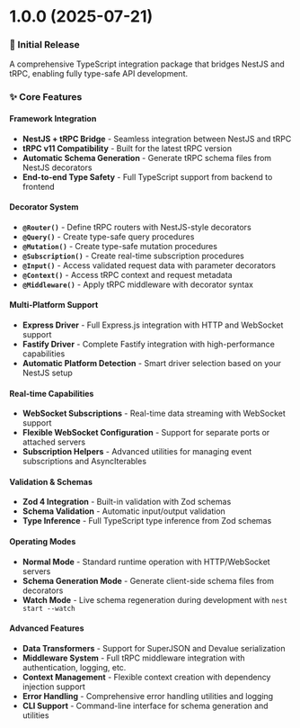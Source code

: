 # 1.0.0 (2025-07-21)

### 🎉 Initial Release

A comprehensive TypeScript integration package that bridges NestJS and tRPC, enabling fully type-safe API development.

### ✨ Core Features

#### **Framework Integration**
- **NestJS + tRPC Bridge** - Seamless integration between NestJS and tRPC
- **tRPC v11 Compatibility** - Built for the latest tRPC version
- **Automatic Schema Generation** - Generate tRPC schema files from NestJS decorators
- **End-to-end Type Safety** - Full TypeScript support from backend to frontend

#### **Decorator System**
- **`@Router()`** - Define tRPC routers with NestJS-style decorators
- **`@Query()`** - Create type-safe query procedures
- **`@Mutation()`** - Create type-safe mutation procedures  
- **`@Subscription()`** - Create real-time subscription procedures
- **`@Input()`** - Access validated request data with parameter decorators
- **`@Context()`** - Access tRPC context and request metadata
- **`@Middleware()`** - Apply tRPC middleware with decorator syntax

#### **Multi-Platform Support**
- **Express Driver** - Full Express.js integration with HTTP and WebSocket support
- **Fastify Driver** - Complete Fastify integration with high-performance capabilities
- **Automatic Platform Detection** - Smart driver selection based on your NestJS setup

#### **Real-time Capabilities**
- **WebSocket Subscriptions** - Real-time data streaming with WebSocket support
- **Flexible WebSocket Configuration** - Support for separate ports or attached servers
- **Subscription Helpers** - Advanced utilities for managing event subscriptions and AsyncIterables

#### **Validation & Schemas**
- **Zod 4 Integration** - Built-in validation with Zod schemas
- **Schema Validation** - Automatic input/output validation
- **Type Inference** - Full TypeScript type inference from Zod schemas

#### **Operating Modes**
- **Normal Mode** - Standard runtime operation with HTTP/WebSocket servers
- **Schema Generation Mode** - Generate client-side schema files from decorators
- **Watch Mode** - Live schema regeneration during development with `nest start --watch`

#### **Advanced Features**
- **Data Transformers** - Support for SuperJSON and Devalue serialization
- **Middleware System** - Full tRPC middleware integration with authentication, logging, etc.
- **Context Management** - Flexible context creation with dependency injection support
- **Error Handling** - Comprehensive error handling utilities and logging
- **CLI Support** - Command-line interface for schema generation and utilities